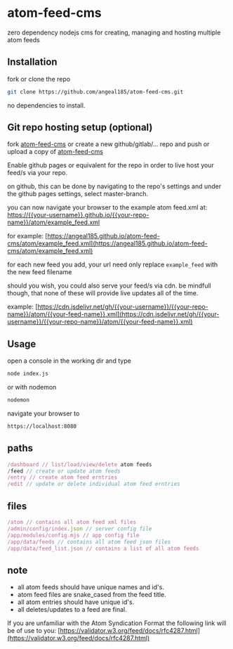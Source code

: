 # atom-feed-cms
zero dependency nodejs cms for creating, managing and hosting multiple atom feeds

## Installation

fork or clone the repo

```bash
git clone https://github.com/angeal185/atom-feed-cms.git
```
no dependencies to install.

## Git repo hosting setup (optional)

fork [atom-feed-cms](https://github.com/angeal185/atom-feed-cms) or create a new github/gitlab/... repo  and push or upload a copy of [atom-feed-cms](https://github.com/angeal185/atom-feed-cms)

Enable github pages or equivalent  for the repo in order to live host your feed/s via your repo.

on github, this can be done by navigating to the repo's settings and under the github pages settings, select master-branch.

you can now navigate your browser to the example atom feed.xml at:
[https://{{your-username}}.github.io/{{your-repo-name}}/atom/example_feed.xml](https://angeal185.github.io/atom-feed-cms/atom/example_feed.xml)

for example: [https://angeal185.github.io/atom-feed-cms/atom/example_feed.xml](https://angeal185.github.io/atom-feed-cms/atom/example_feed.xml)

for each new feed you add, your url need only replace `example_feed` with the new feed filename

should you wish, you could also serve your feed/s via cdn. be mindfull though, that none of these will provide live updates all of the time.

example:
[https://cdn.jsdelivr.net/gh/{{your-username}}/{{your-repo-name}}/atom/{{your-feed-name}}.xml](https://cdn.jsdelivr.net/gh/{{your-username}}/{{your-repo-name}}/atom/{{your-feed-name}}.xml)

## Usage

open a console in the working dir and type
```bash
node index.js
```
or with nodemon

```bash
nodemon
```
navigate your browser to

```bash
https://localhost:8080
```

## paths
```js
/dashboard // list/load/view/delete atom feeds
/feed // create or update atom feeds
/entry // create atom feed erntries
/edit // update or delete individual atom feed erntries
```

## files
```js
/atom // contains all atom feed xml files
/admin/config/index.json // server config file
/app/modules/config.mjs // app config file
/app/data/feeds // contains all atom feed json files
/app/data/feed_list.json // contains a list of all atom feeds
```
## note
* all atom feeds should have unique names and id's.
* atom feed files are snake_cased from the feed title.
* all atom entries should have unique id's.
* all deletes/updates to a feed are final.


If you are unfamiliar with the  Atom Syndication Format the following link will be of use to you:
[https://validator.w3.org/feed/docs/rfc4287.html](https://validator.w3.org/feed/docs/rfc4287.html)
